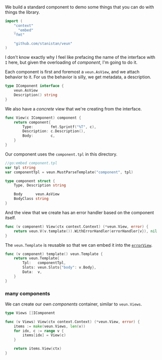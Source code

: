 We build a standard component to demo some things
that you can do with things the library.

```go
import (
	"context"
	_ "embed"
	"fmt"

	"github.com/stanistan/veun"
)
```

I don't know exactly why I feel like prefacing the name of the
interface with `I` here, but given the overloading
of _component_, I'm going to do it.

Each component is first and foremost a `veun.AsView`, and we attach
behavior to it. For us the behavior is silly, we get metadata, a
description.

```go
type IComponent interface {
	veun.AsView
	Description() string
}
```

We also have a _concrete_ view that we're creating from the interface.

```go
func View(c IComponent) component {
	return component{
		Type:        fmt.Sprintf("%T", c),
		Description: c.Description(),
		Body:        c,
	}
}
```

Our component uses the `component.tpl` in this directory.

```go
//go:embed component.tpl
var tpl string
var componentTpl = veun.MustParseTemplate("component", tpl)

type component struct {
	Type, Description string

	Body      veun.AsView
    BodyClass string
}
```

And the view that we create has an error handler based on the
component itself.

```go
func (v component) View(ctx context.Context) (*veun.View, error) {
	return veun.V(v.template()).WithErrorHandler(errorHandler{v}), nil
}
```

The `veun.Template` is reusable so that we can embed it into the
[`errorView`](/docs/internal/components/error.md).

```go
func (v component) template() veun.Template {
	return veun.Template{
		Tpl:   componentTpl,
		Slots: veun.Slots{"body": v.Body},
		Data:  v,
	}
}
```

### many components

We can create our own _components_ container, similar to `veun.Views`.

```go
type Views []IComponent

func (v Views) View(ctx context.Context) (*veun.View, error) {
    items := make(veun.Views, len(v))
    for idx, c := range v {
        items[idx] = View(c)
    }

    return items.View(ctx)
}
```
